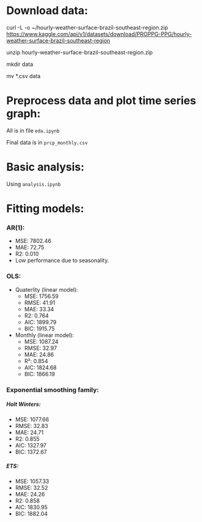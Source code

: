 # Download data:
curl -L -o ~/hourly-weather-surface-brazil-southeast-region.zip https://www.kaggle.com/api/v1/datasets/download/PROPPG-PPG/hourly-weather-surface-brazil-southeast-region

unzip hourly-weather-surface-brazil-southeast-region.zip

mkdir data

mv *.csv data
# Preprocess data and plot time series graph:
All is in file `eda.ipynb`

Final data is in `prcp_monthly.csv`

# Basic analysis:
Using `analysis.ipynb`

# Fitting models:
### AR(1):
- MSE: 7802.46
- MAE: 72.75
- R2: 0.010
- Low performance due to seasonality.
  
### OLS:
- Quaterlity (linear model):
  - MSE: 1756.59
  - RMSE: 41.91
  - MAE: 33.34
  - R2: 0.764
  - AIC: 1899.79
  - BIC: 1915.75
- Monthly (linear model):
  - MSE: 1087.24
  - RMSE: 32.97
  - MAE: 24.86
  - R²: 0.854
  - AIC: 1824.68
  - BIC: 1866.19

### Exponential smoothing family:
##### Holt Winters:
- MSE: 1077.66
- RMSE: 32.83
- MAE: 24.71
- R2: 0.855
- AIC: 1327.97
- BIC: 1372.67

##### ETS:
- MSE: 1057.33
- RMSE: 32.52
- MAE: 24.26
- R2: 0.858
- AIC: 1830.95
- BIC: 1882.04
